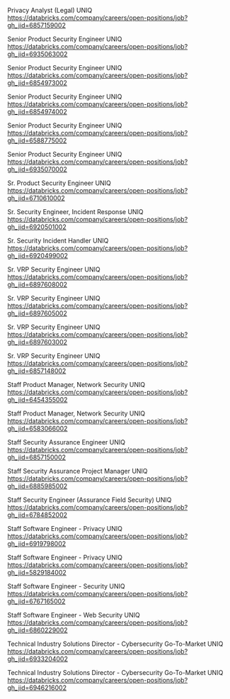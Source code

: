 Privacy Analyst (Legal) UNIQ https://databricks.com/company/careers/open-positions/job?gh_jid=6857159002

Senior Product Security Engineer UNIQ https://databricks.com/company/careers/open-positions/job?gh_jid=6935063002

Senior Product Security Engineer UNIQ https://databricks.com/company/careers/open-positions/job?gh_jid=6854973002

Senior Product Security Engineer UNIQ https://databricks.com/company/careers/open-positions/job?gh_jid=6854974002

Senior Product Security Engineer UNIQ https://databricks.com/company/careers/open-positions/job?gh_jid=6588775002

Senior Product Security Engineer UNIQ https://databricks.com/company/careers/open-positions/job?gh_jid=6935070002

Sr. Product Security Engineer  UNIQ https://databricks.com/company/careers/open-positions/job?gh_jid=6710610002

Sr. Security Engineer, Incident Response UNIQ https://databricks.com/company/careers/open-positions/job?gh_jid=6920501002

Sr. Security Incident Handler UNIQ https://databricks.com/company/careers/open-positions/job?gh_jid=6920499002

Sr. VRP Security Engineer UNIQ https://databricks.com/company/careers/open-positions/job?gh_jid=6897608002

Sr. VRP Security Engineer UNIQ https://databricks.com/company/careers/open-positions/job?gh_jid=6897605002

Sr. VRP Security Engineer UNIQ https://databricks.com/company/careers/open-positions/job?gh_jid=6897603002

Sr. VRP Security Engineer UNIQ https://databricks.com/company/careers/open-positions/job?gh_jid=6857148002

Staff Product Manager, Network Security UNIQ https://databricks.com/company/careers/open-positions/job?gh_jid=6454355002

Staff Product Manager, Network Security UNIQ https://databricks.com/company/careers/open-positions/job?gh_jid=6583066002

 Staff Security Assurance Engineer UNIQ https://databricks.com/company/careers/open-positions/job?gh_jid=6857150002

Staff Security Assurance Project Manager UNIQ https://databricks.com/company/careers/open-positions/job?gh_jid=6885985002

Staff Security Engineer (Assurance Field Security) UNIQ https://databricks.com/company/careers/open-positions/job?gh_jid=6784852002

Staff Software Engineer - Privacy UNIQ https://databricks.com/company/careers/open-positions/job?gh_jid=6919798002

Staff Software Engineer - Privacy UNIQ https://databricks.com/company/careers/open-positions/job?gh_jid=5829184002

Staff Software Engineer - Security UNIQ https://databricks.com/company/careers/open-positions/job?gh_jid=6767165002

Staff Software Engineer - Web Security UNIQ https://databricks.com/company/careers/open-positions/job?gh_jid=6860229002

Technical Industry Solutions Director - Cybersecurity Go-To-Market UNIQ https://databricks.com/company/careers/open-positions/job?gh_jid=6933204002

Technical Industry Solutions Director - Cybersecurity Go-To-Market UNIQ https://databricks.com/company/careers/open-positions/job?gh_jid=6946216002

